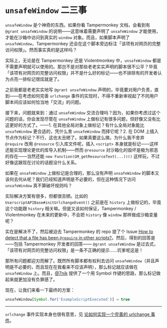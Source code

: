 # `unsafeWindow` 二三事

`unsafeWindow` 是个神奇的东西。如果你看 Tampermonkey 文档，会看到有 `@grant unsafeWindow` 的说明——这意味着需要声明了 `unsafeWindow` 才能使用，才能在沙箱中访问到真实的 `window` 对象。而且，如果脚本声明了 `unsafeWindow`，Tampermonkey 还会在这个脚本旁边标注「该项有对网页的完整访问权限」。然而事实真的是这样吗？

实际上，无论是在 Tampermonkey 还是 Violentmonkey 中，`unsafeWindow` 都是不需要声明就可以使用的。那岂不是对那些老老实实声明的脚本很不公平？毕竟「该项有对网页的完整访问权限」并不是什么好的标记——也不排除有的开发者认为点亮一排标记很炫就是了。

之前我都是老老实实地写 `@grant unsafeWindow` 声明的，毕竟要对用户负责，直到——在考虑如何完善 `urlchange` 事件的实现时，不得不重新审视起了不同用户脚本间应该如何恰当地「交流」的问题。

接下来，问题就来到：通过 `unsafeWindow` 交流合理吗？因为，如果你考虑过这个问题的话，你会发现尽管在 `unsafeWindow` 上做标记有很多问题，但好像又没有比这更好的方式了。——1. 在其他全局对象上做标记？有什么全局对象能比 `unsafeWindow` 更合适的，凭什么舍 `unsafeWindow` 而择它呢？2. 在 DOM 上插入节点作为标记？不行，这也太丑陋了。如果真要这么搞，为什么我不舍弃 `@require` 改用 `@resource` 引入库文件呢，插入 `<script>` 本身就是标记——这样还能实现理论更优的库导入机制——然而 `@resource` 对沙箱化的毁坏是极为邪恶的存在——当然还能 `new Function(GM_getResourceText(...))()` 这样玩，不过好像这跟现在讨论的话题没什么关系。

如果在 `unsafeWindow` 上做标记是合理的，那么没有声明 `unsafeWindow` 的脚本又该何去何从呢？我们已经知道声明是不必要的，但在这种情况下访问 `unsafeWindow` 真不算破坏规则吗？

实际解决方案有很多，但都很丑陋。比如的 `UserscriptAPIBase#initUrlchangeEvent()` 之前是在 `history` 上做标记的，毕竟这个功能跟 `history` 相关嘛。但是又该如何保证，Tampermonkey / Violentmonkey 在未来的更新中，不会把 `history` 像 `window` 那样做成沙箱变量呢？

实在是解决不了，然后被迫去 Tampermonkey 的 repo 提了个 Issue [How to detect that a file has been `@require` in other scripts?](https://github.com/Tampermonkey/tampermonkey/issues/1339)。然后，得到的回答是——包括 Tampermonkey 开发者的回答—— `@grant unsafeWindow` 是过去式，「该项有对网页的完整访问权限」是一条不正确的提示……坑爹呢这是！

那所有问题都迎刃而解了。既然所有脚本都有权利去访问 `unsafeWindow`（并且声明是不必要的，而且现在在我看来不应该声明），那么标记就应该做在 `unsafeWindow` 上。而且，[@7nik](https://github.com/7nik) 提供了一个用 Symbol 作键的思路，那么标记做起来就更加没有负罪感了。

现在，让我们来看一下最终的方案：

```js
unsafeWindow[Symbol.for('ExampleScriptExecuted')] = true
```

---

`urlchange` 事件实现本身也很有意思，见 [论如何实现一个完善的 urlchange 事件](./论如何实现一个完善的%20urlchange%20事件.md)。
